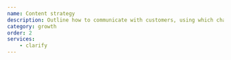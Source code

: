 ```yaml
---
name: Content strategy
description: Outline how to communicate with customers, using which channels, types of content as well as the expected results
category: growth
order: 2
services:
    - clarify
---
```

